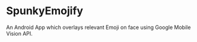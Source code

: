 # SpunkyEmojify
An Android App which overlays relevant Emoji on face using Google Mobile Vision API.
